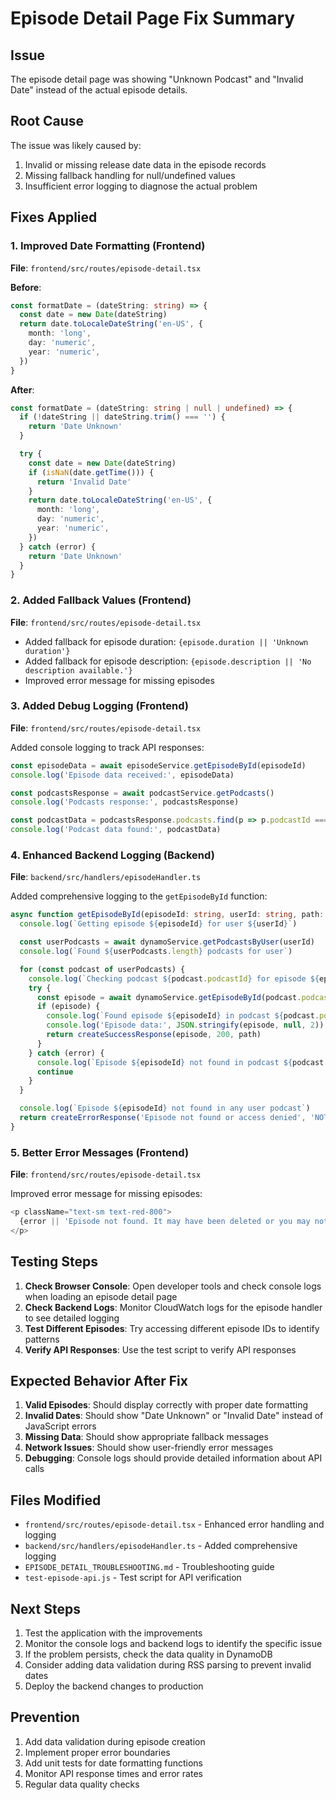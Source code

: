 # Episode Detail Page Fix Summary

## Issue

The episode detail page was showing "Unknown Podcast" and "Invalid Date" instead of the actual episode details.

## Root Cause

The issue was likely caused by:

1. Invalid or missing release date data in the episode records
2. Missing fallback handling for null/undefined values
3. Insufficient error logging to diagnose the actual problem

## Fixes Applied

### 1. Improved Date Formatting (Frontend)

**File**: `frontend/src/routes/episode-detail.tsx`

**Before**:

```typescript
const formatDate = (dateString: string) => {
  const date = new Date(dateString)
  return date.toLocaleDateString('en-US', {
    month: 'long',
    day: 'numeric',
    year: 'numeric',
  })
}
```

**After**:

```typescript
const formatDate = (dateString: string | null | undefined) => {
  if (!dateString || dateString.trim() === '') {
    return 'Date Unknown'
  }

  try {
    const date = new Date(dateString)
    if (isNaN(date.getTime())) {
      return 'Invalid Date'
    }
    return date.toLocaleDateString('en-US', {
      month: 'long',
      day: 'numeric',
      year: 'numeric',
    })
  } catch (error) {
    return 'Date Unknown'
  }
}
```

### 2. Added Fallback Values (Frontend)

**File**: `frontend/src/routes/episode-detail.tsx`

- Added fallback for episode duration: `{episode.duration || 'Unknown duration'}`
- Added fallback for episode description: `{episode.description || 'No description available.'}`
- Improved error message for missing episodes

### 3. Added Debug Logging (Frontend)

**File**: `frontend/src/routes/episode-detail.tsx`

Added console logging to track API responses:

```typescript
const episodeData = await episodeService.getEpisodeById(episodeId)
console.log('Episode data received:', episodeData)

const podcastsResponse = await podcastService.getPodcasts()
console.log('Podcasts response:', podcastsResponse)

const podcastData = podcastsResponse.podcasts.find(p => p.podcastId === episodeData.podcastId)
console.log('Podcast data found:', podcastData)
```

### 4. Enhanced Backend Logging (Backend)

**File**: `backend/src/handlers/episodeHandler.ts`

Added comprehensive logging to the `getEpisodeById` function:

```typescript
async function getEpisodeById(episodeId: string, userId: string, path: string) {
  console.log(`Getting episode ${episodeId} for user ${userId}`)

  const userPodcasts = await dynamoService.getPodcastsByUser(userId)
  console.log(`Found ${userPodcasts.length} podcasts for user`)

  for (const podcast of userPodcasts) {
    console.log(`Checking podcast ${podcast.podcastId} for episode ${episodeId}`)
    try {
      const episode = await dynamoService.getEpisodeById(podcast.podcastId, episodeId)
      if (episode) {
        console.log(`Found episode ${episodeId} in podcast ${podcast.podcastId}`)
        console.log('Episode data:', JSON.stringify(episode, null, 2))
        return createSuccessResponse(episode, 200, path)
      }
    } catch (error) {
      console.log(`Episode ${episodeId} not found in podcast ${podcast.podcastId}:`, error)
      continue
    }
  }

  console.log(`Episode ${episodeId} not found in any user podcast`)
  return createErrorResponse('Episode not found or access denied', 'NOT_FOUND', 404, path)
}
```

### 5. Better Error Messages (Frontend)

**File**: `frontend/src/routes/episode-detail.tsx`

Improved error message for missing episodes:

```typescript
<p className="text-sm text-red-800">
  {error || 'Episode not found. It may have been deleted or you may not have access to it.'}
</p>
```

## Testing Steps

1. **Check Browser Console**: Open developer tools and check console logs when loading an episode detail page
2. **Check Backend Logs**: Monitor CloudWatch logs for the episode handler to see detailed logging
3. **Test Different Episodes**: Try accessing different episode IDs to identify patterns
4. **Verify API Responses**: Use the test script to verify API responses

## Expected Behavior After Fix

1. **Valid Episodes**: Should display correctly with proper date formatting
2. **Invalid Dates**: Should show "Date Unknown" or "Invalid Date" instead of JavaScript errors
3. **Missing Data**: Should show appropriate fallback messages
4. **Network Issues**: Should show user-friendly error messages
5. **Debugging**: Console logs should provide detailed information about API calls

## Files Modified

- `frontend/src/routes/episode-detail.tsx` - Enhanced error handling and logging
- `backend/src/handlers/episodeHandler.ts` - Added comprehensive logging
- `EPISODE_DETAIL_TROUBLESHOOTING.md` - Troubleshooting guide
- `test-episode-api.js` - Test script for API verification

## Next Steps

1. Test the application with the improvements
2. Monitor the console logs and backend logs to identify the specific issue
3. If the problem persists, check the data quality in DynamoDB
4. Consider adding data validation during RSS parsing to prevent invalid dates
5. Deploy the backend changes to production

## Prevention

1. Add data validation during episode creation
2. Implement proper error boundaries
3. Add unit tests for date formatting functions
4. Monitor API response times and error rates
5. Regular data quality checks
